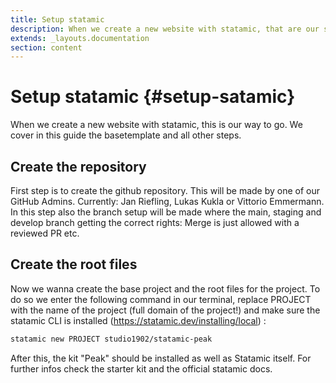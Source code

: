 ```yaml
---
title: Setup statamic
description: When we create a new website with statamic, that are our steps to go.
extends: _layouts.documentation
section: content
---
```


# Setup statamic {#setup-satamic}

When we create a new website with statamic, this is our way to go. We cover in this guide the basetemplate and all other steps.

## Create the repository

First step is to create the github repository. This will be made by one of our GitHub Admins. Currently: Jan Riefling, Lukas Kukla or Vittorio Emmermann. In this step also the branch setup will be made where the main, staging and develop branch getting the correct rights: Merge is just allowed with a reviewed PR etc.

## Create the root files

Now we wanna create the base project and the root files for the project. To do so we enter the following command in our terminal, replace PROJECT with the name of the project (full domain of the project!) and make sure the statamic CLI is installed (https://statamic.dev/installing/local) :

```bash
statamic new PROJECT studio1902/statamic-peak
```

After this, the kit "Peak" should be installed as well as Statamic itself. For further infos check the starter kit and the official statamic docs.
